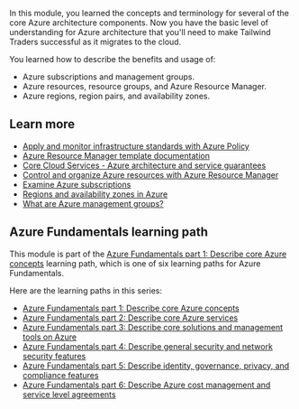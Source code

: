 In this module, you learned the concepts and terminology for several of the core Azure architecture components. Now you have the basic level of understanding for Azure architecture that you'll need to make Tailwind Traders successful as it migrates to the cloud.

You learned how to describe the benefits and usage of:

- Azure subscriptions and management groups.
- Azure resources, resource groups, and Azure Resource Manager.
- Azure regions, region pairs, and availability zones.

## Learn more

- [Apply and monitor infrastructure standards with Azure Policy](https://docs.microsoft.com/learn/modules/intro-to-governance/?azure-portal=true)
- [Azure Resource Manager template documentation](https://docs.microsoft.com/azure/azure-resource-manager/templates/?azure-portal=true)
- [Core Cloud Services - Azure architecture and service guarantees](https://docs.microsoft.com/learn/modules/explore-azure-infrastructure/?azure-portal=true)
- [Control and organize Azure resources with Azure Resource Manager](https://docs.microsoft.com/learn/modules/control-and-organize-with-azure-resource-manager/?azure-portal=true)
- [Examine Azure subscriptions](https://docs.microsoft.com/learn/modules/examine-azure-subscriptions/?azure-portal=true)
- [Regions and availability zones in Azure](https://docs.microsoft.com/azure/availability-zones/az-overview?azure-portal=true)
- [What are Azure management groups?](https://docs.microsoft.com/azure/governance/management-groups/overview?azure-portal=true)

## Azure Fundamentals learning path

This module is part of the [Azure Fundamentals part 1: Describe core Azure concepts](/learn/paths/az-900-describe-cloud-concepts/) learning path, which is one of six learning paths for Azure Fundamentals.

Here are the learning paths in this series:

- [Azure Fundamentals part 1: Describe core Azure concepts](/learn/paths/az-900-describe-cloud-concepts/?azure-portal=true)
- [Azure Fundamentals part 2: Describe core Azure services](/learn/paths/az-900-describe-core-azure-services/?azure-portal=true)
- [Azure Fundamentals part 3: Describe core solutions and management tools on Azure](/learn/paths/az-900-describe-core-solutions-management-tools-azure/?azure-portal=true)
- [Azure Fundamentals part 4: Describe general security and network security features](/learn/paths/az-900-describe-general-security-network-security-features/?azure-portal=true)
- [Azure Fundamentals part 5: Describe identity, governance, privacy, and compliance features](/learn/paths/az-900-describe-identity-governance-privacy-compliance-features/?azure-portal=true)
- [Azure Fundamentals part 6: Describe Azure cost management and service level agreements](/learn/paths/az-900-describe-azure-cost-management-service-level-agreements/?azure-portal=true)